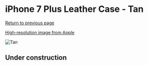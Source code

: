 # iPhone 7 Plus Leather Case - Tan

[Return to previous page](/iphone_7)

[High-resolution image from Apple](https://store.storeimages.cdn-apple.com/8756/as-images.apple.com/is/MMYL2?wid=4500&hei=4500&fmt=png)

<div style="width: 512px"><img src="/almost_uncompressed/MMYL2.webp" alt="Tan"></div>

## Under construction
